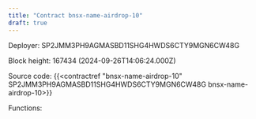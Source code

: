 ```yaml
---
title: "Contract bnsx-name-airdrop-10"
draft: true
---
```

Deployer: SP2JMM3PH9AGMASBD11SHG4HWDS6CTY9MGN6CW48G


 



Block height: 167434 (2024-09-26T14:06:24.000Z)

Source code: {{<contractref "bnsx-name-airdrop-10" SP2JMM3PH9AGMASBD11SHG4HWDS6CTY9MGN6CW48G bnsx-name-airdrop-10>}}

Functions:


